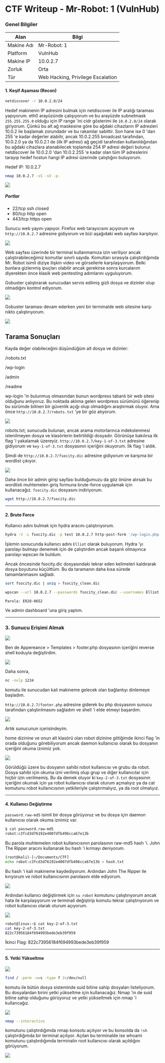 # CTF Writeup - Mr-Robot: 1 (VulnHub)


### Genel Bilgiler

| Alan       | Bilgi                             |
| ---------- | --------------------------------- |
| Makine Adı | Mr-Robot: 1                       |
| Platform   | VulnHub                           |
| Makine IP  | 10.0.2.7                          |
| Zorluk     | Orta                              |
| Tür        | Web Hacking, Privilege Escalation |

#### 1. Keşif Aşaması (Recon)

```bash
netdiscover -r 10.0.2.0/24
```

Hedef makinenin IP adresini bulmak için netdiscover ile IP aralığı taraması yapıyorum. eth0 arayüzünde çalışıyorum ve bu arayüzde subnetmask `255.255.255.0` olduğu için IP range 'ini cidr gösterimi ile `10.0.2.0/24` olarak giriyorum. Çünkü bu alt ağ maskesine göre bu ağdaki cihazların IP adresleri 10.0.2 ile  başlamak zorundadır ve bu rakamlar sabittir. Son hane ise 0 'dan 255 'e kadar değerler alabilir, ancak 10.0.2.255 broadcast tarafından, 10.0.2.0 ya da 10.0.2.1 de (ilk IP adresi) ağ geçidi tarafından kullanıldığından bu ağdaki cihazlara atanabilecek toplamda 254 IP adresi değeri bulunur. netdiscover ile 10.0.2.0 'dan 10.0.2.255 'e kadar olan tüm IP adreslerini tarayıp hedef hostun hangi IP adresi üzerinde çalıştığını buluyorum.


Hedef IP: 10.0.2.7


```bash
nmap 10.0.2.7 -sS -sV -p-
```

![](./images/nmap_scan.png)

##### Portlar

- 22/tcp ssh closed
- 80/tcp http open
- 443/tcp https open

Sunucu web yayını yapıyor. Firefox web tarayıcısını açıyorum ve `http://10.0.2.7` adresine gidiyorum ve bizi aşağıdaki web sayfası karşılıyor.

![](./images/webpage.png)

Web sayfası üzerinde bir terminal kullanmamıza izin veriliyor ancak çalıştırabileceğimiz komutlar sınırlı sayıda. Komutları sırasıyla çalıştırdığımda Mr. Robot isimli diziye ilişkin video ve görsellerle karşılaşıyorum. Belki bunlara gizlenmiş ipuçları olabilir ancak gerekirse sonra kurcalarım diyerekten önce klasik web pentesting adımlarını uyguluyorum.

Gobuster çalıştırarak sunucudan servis edilmiş gizli dosya ve dizinler olup olmadığını kontrol ediyorum.

![](./images/gobuster.png)

Gobuster taraması devam ederken yeni bir terminalde web sitesine karşı nikto çalıştırıyorum.

![](./images/nikto.png)

Tarama Sonuçları
-----------------
Kayda değer olabileceğini düşündüğüm alt dosya ve dizinler:

/robots.txt

/wp-login

/admin

/readme

wp-login 'in bulunmuş olmasından bunun wordpress tabanlı bir web sitesi olduğunu anlıyoruz. Bu noktada aklıma gelen wordpress sürümünü öğerenip bu sürümde bilinen bir güvenlik açığı olup olmadığını araştırmak oluyor. Ama önce `http://10.0.2.7/robots.txt` 'ye bir göz atıyorum.

![](./images/robots.png)

robots.txt; sunucuda bulunan, ancak arama motorlarınca indekslenmesi istenilmeyen dosya ve klasörlerin belirtildiği dosyadır. Görünüşe bakılırsa ilk flag 'i yakalamak üzereyiz. `http://10.0.2.7/key-1-of-3.txt` adresine gidiyorum ve `key-1-of-3.txt` dosyasının içeriğini okuyorum. İlk flag 'i aldık.

Şimdi de `http://10.0.2.7/fsocity.dic` adresine gidiyorum ve karşıma bir wordlist çıkıyor.

![](./images/fsocity.png)

Daha önce bir admin girişi sayfası bulduğumuzu da göz önüne alırsak bu wordlisti muhtemelen giriş formuna brute-force uygulamak için kullanacağız. `fsocity.dic` dosyasını indiriyorum.

```bash
wget http://10.0.2.7/fsocity.dic
```

---

#### 2. Brute Force

Kullanıcı adını bulmak için hydra aracını çalıştırıyorum.

```bash
hydra -V -L fsocity.dic -p test 10.0.2.7 http-post-form '/wp-login.php:log=^USER^&pwd=^PASS^&wp-submit=Log+In:F=Invalid username'
```

İşlemin sonucunda kullanıcı adını `Elliot` olarak buluyorum. Hydra 'yı parolayı bulmayı denemek için de çalıştırdım ancak başarılı olmayınca parolayı wpscan ile buldum.

Ancak öncesinde fsocity.dic dosyasındaki tekrar eden kelimeleri kaldırarak dosya boyutunu küçülttüm. Bu da taramanın daha kısa sürede tamamlanmasını sağladı.

```bash
sort fsocity.dic | uniq > fsocity_clean.dic
```

```bash
wpscan --url 10.0.2.7 --passwords fsocity_clean.dic --usernames Elliot
```

`Parola: ER28-0652`

Ve admin dashboard 'una giriş yaptım.

---

### 3. Sunucu Erişimi Almak

![](./images/security_reason.png)

Ben de Appereance > Templates > footer.php dosyasının içeriğini reverse shell koduyla değiştirdim.

![](./images/shell_code.png)

Daha sonra,

```bash
nc -nvlp 1234
```

komutu ile sunucudan kali makineme gelecek olan bağlantıyı dinlemeye başladım.

 `http://10.0.2.7/footer.php` adresine giderek bu php dosyasının sunucu tarafından çalıştırılmasını sağladım ve shell 'i elde etmeyi başardım.

 ![](./images/shell.png)

 Artık sunucunun içerisindeyim.

 home dizinine ve onun alt klasörü olan robot dizinine gittiğimde ikinci flag 'in orada olduğunu görebiliyorum ancak daemon kullanıcısı olarak bu dosyanın içeriğini okuma iznimiz yok.

 ![](./images/key2denied.png)

 Görüldüğü üzere bu dosyanın sahibi robot kullanıcısı ve grubu da robot. Dosya sahibi için okuma izni verilmiş olup grup ve diğer kullanıcılar için hiçbir izin verilmemiş. Bu da demek oluyor ki `key-2-of-3.txt` dosyasının içeriğini okumak için ya robot kullanıcısı olarak oturum açmalıyız ya da cat komutunu robot kullanıcısının yetkileriyle çalıştırmalıyız, ya da root olmalıyız.

 ---

 #### 4. Kullanıcı Değiştirme

 `password.raw-md5` isimli bir dosya görüyoruz ve bu dosya için daemon kullanıcısı olarak okuma iznimiz var.

 ```bash
 $ cat password.raw-md5
 robot:c3fcd3d76192e4007dfb496cca67e13b
 ```

 Bu parola muhtemelen robot kullanıcısının parolasının raw-md5 hash 'i. John The Ripper aracını kullanarak bu hash 'i kırmayı deniyorum.

 ```bash
 (root@kali)-[~/Documents/CTF]
 echo robot:c3fcd3d76192e4007dfb496cca67e13b > hash.txt
 ```

 Bu hash 'i kali makineme kaydediyorum. Ardından John The Ripper ile kırıyorum ve robot kullanıcısının parolasını elde ediyorum.

 ![](./images/hashcrack.png)

 Ardından kullanıcı değiştirmek için `su robot` komutunu çalıştırıyorum ancak hata ile karşılaşıyorum ve terminali değiştirip komutu tekrar çalıştırıyorum ve robot kullanıcısı olarak oturum açıyorum.

 ![](./images/terminal.png)

 ```bash
robot@linux:~$ cat key-2-of-3.txt
cat key-2-of-3.txt
822c73956184f694993bede3eb39f959
 ```

 İkinci Flag: 822c73956184f694993bede3eb39f959

 ---

 #### 5. Yetki Yükseltme

 ![](./images/suid.png)

 ```bash
 find / -perm -u=s -type f 2>/dev/null
 ```

 komutu ile bütün dosya sisteminde suid bitine sahip dosyaları listeliyorum. Bu dosyalardan birini yetki yükseltme için kullanacağız. Nmap 'in de suid bitine sahip olduğunu görüyoruz ve yetki yükseltmek için nmap 'i kullancağız.

 ![](./images/root.png)

 ```bash
 nmap --interactive
 ```

 komutunu çalıştırdığımda nmap konsolu açılıyor ve bu konsolda da `!sh` çalıştırdığımda bir terminal açılıyor. Açılan bu terminalde ise whoami komutunu çalıştırdığımda terminalin root kullanıcısı olarak açıldığını görüyorum.

 ![](./images/flag3.png)




